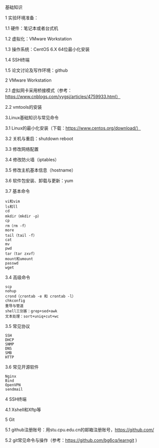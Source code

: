基础知识

1 实验环境准备：

1.1 硬件：笔记本或者台式机

1.2 虚拟化：VMware Workstation

1.3 操作系统：CentOS 6.X 64位最小化安装 

1.4 SSH终端

1.5 论文讨论及写作环境：github


2 VMware Workstation

2.1 虚拟网卡采用桥接模式（参考：https://www.cnblogs.com/yygsj/articles/4759933.html）

2.2 vmtools的安装

3.Linux基础知识与常见命令

3.1 Linux的最小化安装（下载：https://www.centos.org/download/）

3.2 关机与重启：shutdown reboot

3.3 修改网络配置

3.4 修改防火墙（iptables）

3.5 修改主机基本信息（hostname）

3.6 软件包安装、卸载与更新：yum

3.7 基本命令

    vi和vim
    ls和ll
    cd
    mkdir（mkdir -p）
    cp
    rm（rm -f）
    more
    tail（tail -f）
    cat
    mv
    pwd
    tar（tar zxvf） 
    mount和umount
    passwd
    wget
	
3.4 高级命令

    scp
    nohup
    crond（crontab -e 和 crontab -l）
    chkconfig
    重导与管道
    shell三剑客：grep+sed+awk
    文本处理：sort+uniq+cut+wc

3.5 常见协议

    SSH
    DHCP
    SNMP
    DNS
    SMB
    HTTP
3.6 常见开源软件
	
    Nginx
    Bind
    OpenVPN
    sendmail

4 SSH终端

4.1 Xshell和Xftp等


5 Git

5.1 github注册账号：用stu.cpu.edu.cn的邮箱注册账号，https://github.com/

5.2 git常见命令与操作（参考：https://github.com/bg6cq/learngit )





